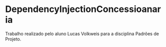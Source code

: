 # DependencyInjectionConcessioanaria

Trabalho realizado pelo aluno Lucas Volkweis para a disciplina Padrões de Projeto.
